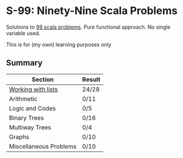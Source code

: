 # S-99: Ninety-Nine Scala Problems

Solutions to [99 scala problems](http://aperiodic.net/phil/scala/s-99). Pure functional approach. No single variable used.

This is for (my own) learning purposes only

## Summary

|Section|Result|
|---|---|
|[Working with lists](src/main/scala/pl/ayeo/s99/WorkingWithLists.scala)|24/28|
|Arithmetic|0/11|
|Logic and Codes|0/5|
|Binary Trees|0/16|
|Multiway Trees|0/4|
|Graphs|0/10|
|Miscellaneous Problems|0/10|
